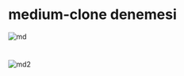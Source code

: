 # medium-clone denemesi
![md](https://user-images.githubusercontent.com/61598000/153564731-d0a4a514-59cc-4f1c-b735-aeb155d989eb.png)
#
![md2](https://user-images.githubusercontent.com/61598000/153564802-68a84678-ff19-4840-85ab-27157da98eb0.png)
